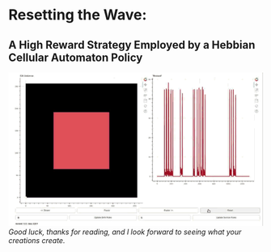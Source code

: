 # Resetting the Wave: 
## A High Reward Strategy Employed by a Hebbian Cellular Automaton Policy 

<div align="center">
<img src="assets/harli_reset_wave_strategy_small.gif">
</div>

<em>
Good luck, thanks for reading, and I look forward to seeing what your creations create.  
</em>

